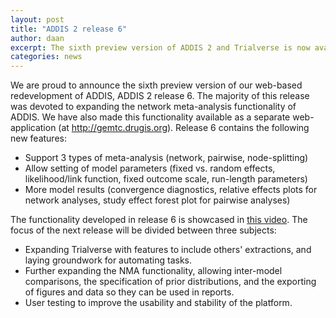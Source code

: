 ```yaml
---
layout: post
title: "ADDIS 2 release 6"
author: daan
excerpt: The sixth preview version of ADDIS 2 and Trialverse is now available.
categories: news
---
```


We are proud to announce the sixth preview version of our web-based redevelopment of ADDIS, ADDIS 2 release 6.
The majority of this release was devoted to expanding the network meta-analysis functionality of ADDIS.
We have also made this functionality available as a separate web-application (at http://gemtc.drugis.org).
Release 6 contains the following new features:

  - Support 3 types of meta-analysis (network, pairwise, node-splitting)
  - Allow setting of model parameters (fixed vs. random effects, likelihood/link function, fixed outcome scale, run-length parameters)
  - More model results (convergence diagnostics, relative effects plots for network analyses, study effect forest plot for pairwise analyses)

The functionality developed in release 6 is showcased in [this video](https://vimeo.com/groups/drugis/videos/136919976).
The focus of the next release will be divided between three subjects:
  - Expanding Trialverse with features to include others' extractions, and laying groundwork for automating tasks.
  - Further expanding the NMA functionality, allowing inter-model comparisons, the specification of prior distributions, and the exporting of figures and data so they can be used in reports.
  - User testing to improve the usability and stability of the platform.
